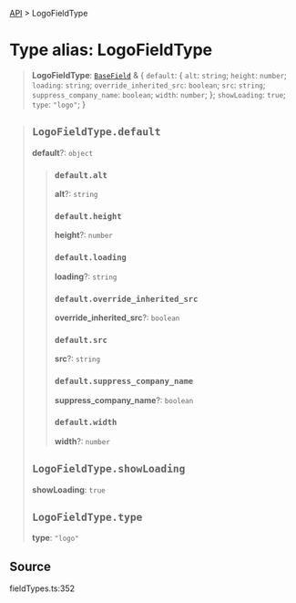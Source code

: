[API](../index.md) > LogoFieldType

# Type alias: LogoFieldType

> **LogoFieldType**: [`BaseField`](type-alias.BaseField.md) & \{
  `default`: \{
    `alt`: `string`;
    `height`: `number`;
    `loading`: `string`;
    `override_inherited_src`: `boolean`;
    `src`: `string`;
    `suppress_company_name`: `boolean`;
    `width`: `number`;
  };
  `showLoading`: `true`;
  `type`: `"logo"`;
 }

> ## `LogoFieldType.default`
>
> **default**?: `object`
>
> > ### `default.alt`
> >
> > **alt**?: `string`
> >
> > ### `default.height`
> >
> > **height**?: `number`
> >
> > ### `default.loading`
> >
> > **loading**?: `string`
> >
> > ### `default.override_inherited_src`
> >
> > **override\_inherited\_src**?: `boolean`
> >
> > ### `default.src`
> >
> > **src**?: `string`
> >
> > ### `default.suppress_company_name`
> >
> > **suppress\_company\_name**?: `boolean`
> >
> > ### `default.width`
> >
> > **width**?: `number`
> >
> >
>
> ## `LogoFieldType.showLoading`
>
> **showLoading**: `true`
>
> ## `LogoFieldType.type`
>
> **type**: `"logo"`
>
>

## Source

fieldTypes.ts:352
